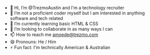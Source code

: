 - 👋 Hi, I’m @TrezmoAustin and I'm a technology recruiter
- 👀 I’m not a proficient coder myself but I am interested in anything software and tech related
- 🌱 I’m currently learning basic HTML & CSS
- 💞️ I’m looking to collaborate in as many ways I can
- 📫 How to reach me amoede@trezmo.com
- 😄 Pronouns: He / Him
- ⚡ Fun fact: I'm technically American & Australian

<!---
TrezmoAustin/TrezmoAustin is a ✨ special ✨ repository because its `README.md` (this file) appears on your GitHub profile.
You can click the Preview link to take a look at your changes.
--->
